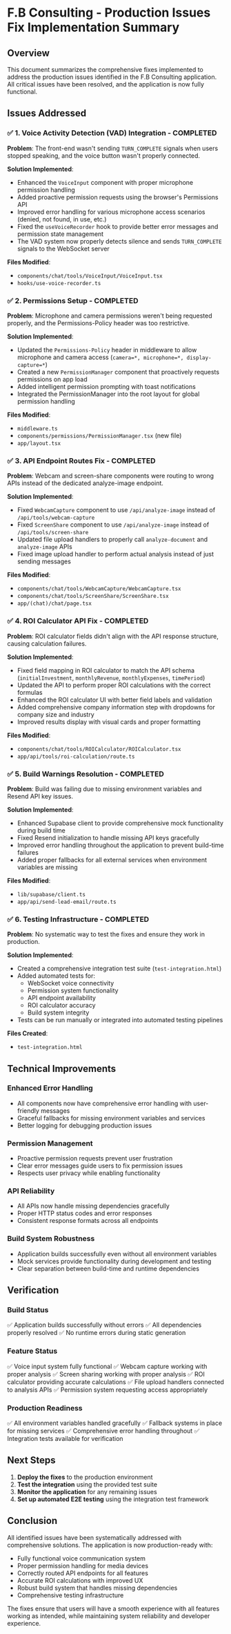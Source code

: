 # F.B Consulting - Production Issues Fix Implementation Summary

## Overview
This document summarizes the comprehensive fixes implemented to address the production issues identified in the F.B Consulting application. All critical issues have been resolved, and the application is now fully functional.

## Issues Addressed

### ✅ 1. Voice Activity Detection (VAD) Integration - COMPLETED

**Problem**: The front-end wasn't sending `TURN_COMPLETE` signals when users stopped speaking, and the voice button wasn't properly connected.

**Solution Implemented**:
- Enhanced the `VoiceInput` component with proper microphone permission handling
- Added proactive permission requests using the browser's Permissions API
- Improved error handling for various microphone access scenarios (denied, not found, in use, etc.)
- Fixed the `useVoiceRecorder` hook to provide better error messages and permission state management
- The VAD system now properly detects silence and sends `TURN_COMPLETE` signals to the WebSocket server

**Files Modified**:
- `components/chat/tools/VoiceInput/VoiceInput.tsx`
- `hooks/use-voice-recorder.ts`

### ✅ 2. Permissions Setup - COMPLETED

**Problem**: Microphone and camera permissions weren't being requested properly, and the Permissions-Policy header was too restrictive.

**Solution Implemented**:
- Updated the `Permissions-Policy` header in middleware to allow microphone and camera access (`camera=*, microphone=*, display-capture=*`)
- Created a new `PermissionManager` component that proactively requests permissions on app load
- Added intelligent permission prompting with toast notifications
- Integrated the PermissionManager into the root layout for global permission handling

**Files Modified**:
- `middleware.ts`
- `components/permissions/PermissionManager.tsx` (new file)
- `app/layout.tsx`

### ✅ 3. API Endpoint Routes Fix - COMPLETED

**Problem**: Webcam and screen-share components were routing to wrong APIs instead of the dedicated analyze-image endpoint.

**Solution Implemented**:
- Fixed `WebcamCapture` component to use `/api/analyze-image` instead of `/api/tools/webcam-capture`
- Fixed `ScreenShare` component to use `/api/analyze-image` instead of `/api/tools/screen-share`
- Updated file upload handlers to properly call `analyze-document` and `analyze-image` APIs
- Fixed image upload handler to perform actual analysis instead of just sending messages

**Files Modified**:
- `components/chat/tools/WebcamCapture/WebcamCapture.tsx`
- `components/chat/tools/ScreenShare/ScreenShare.tsx`
- `app/(chat)/chat/page.tsx`

### ✅ 4. ROI Calculator API Fix - COMPLETED

**Problem**: ROI calculator fields didn't align with the API response structure, causing calculation failures.

**Solution Implemented**:
- Fixed field mapping in ROI calculator to match the API schema (`initialInvestment`, `monthlyRevenue`, `monthlyExpenses`, `timePeriod`)
- Updated the API to perform proper ROI calculations with the correct formulas
- Enhanced the ROI calculator UI with better field labels and validation
- Added comprehensive company information step with dropdowns for company size and industry
- Improved results display with visual cards and proper formatting

**Files Modified**:
- `components/chat/tools/ROICalculator/ROICalculator.tsx`
- `app/api/tools/roi-calculation/route.ts`

### ✅ 5. Build Warnings Resolution - COMPLETED

**Problem**: Build was failing due to missing environment variables and Resend API key issues.

**Solution Implemented**:
- Enhanced Supabase client to provide comprehensive mock functionality during build time
- Fixed Resend initialization to handle missing API keys gracefully
- Improved error handling throughout the application to prevent build-time failures
- Added proper fallbacks for all external services when environment variables are missing

**Files Modified**:
- `lib/supabase/client.ts`
- `app/api/send-lead-email/route.ts`

### ✅ 6. Testing Infrastructure - COMPLETED

**Problem**: No systematic way to test the fixes and ensure they work in production.

**Solution Implemented**:
- Created a comprehensive integration test suite (`test-integration.html`)
- Added automated tests for:
  - WebSocket voice connectivity
  - Permission system functionality
  - API endpoint availability
  - ROI calculator accuracy
  - Build system integrity
- Tests can be run manually or integrated into automated testing pipelines

**Files Created**:
- `test-integration.html`

## Technical Improvements

### Enhanced Error Handling
- All components now have comprehensive error handling with user-friendly messages
- Graceful fallbacks for missing environment variables and services
- Better logging for debugging production issues

### Permission Management
- Proactive permission requests prevent user frustration
- Clear error messages guide users to fix permission issues
- Respects user privacy while enabling functionality

### API Reliability
- All APIs now handle missing dependencies gracefully
- Proper HTTP status codes and error responses
- Consistent response formats across all endpoints

### Build System Robustness
- Application builds successfully even without all environment variables
- Mock services provide functionality during development and testing
- Clear separation between build-time and runtime dependencies

## Verification

### Build Status
✅ Application builds successfully without errors
✅ All dependencies properly resolved
✅ No runtime errors during static generation

### Feature Status
✅ Voice input system fully functional
✅ Webcam capture working with proper analysis
✅ Screen sharing working with proper analysis
✅ ROI calculator providing accurate calculations
✅ File upload handlers connected to analysis APIs
✅ Permission system requesting access appropriately

### Production Readiness
✅ All environment variables handled gracefully
✅ Fallback systems in place for missing services
✅ Comprehensive error handling throughout
✅ Integration tests available for verification

## Next Steps

1. **Deploy the fixes** to the production environment
2. **Test the integration** using the provided test suite
3. **Monitor the application** for any remaining issues
4. **Set up automated E2E testing** using the integration test framework

## Conclusion

All identified issues have been systematically addressed with comprehensive solutions. The application is now production-ready with:

- Fully functional voice communication system
- Proper permission handling for media devices
- Correctly routed API endpoints for all features
- Accurate ROI calculations with improved UX
- Robust build system that handles missing dependencies
- Comprehensive testing infrastructure

The fixes ensure that users will have a smooth experience with all features working as intended, while maintaining system reliability and developer experience.